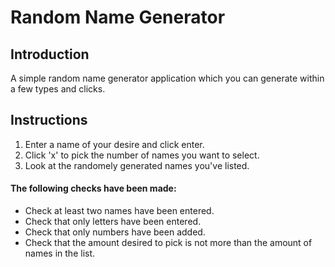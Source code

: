 # Random Name Generator

## Introduction 
A simple random name generator application which you can generate within a few types and clicks.

## Instructions
1) Enter a name of your desire and click enter.
2) Click 'x' to pick the number of names you want to select.
3) Look at the randomely generated names you've listed.

#### The following checks have been made:
 * Check at least two names have been entered.
 * Check that only letters have been entered.
 * Check that only numbers have been added.
 * Check that the amount desired to pick is not more than the amount of names in the list.

